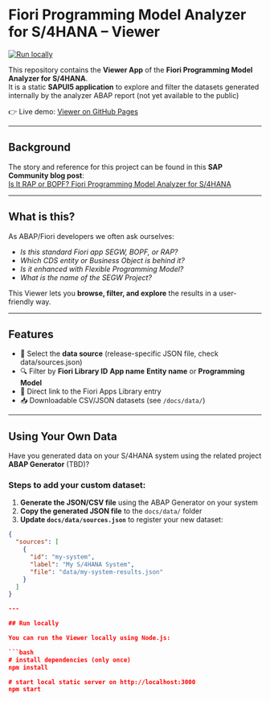 # Fiori Programming Model Analyzer for S/4HANA – Viewer

[![Run locally](https://img.shields.io/badge/npm-start-green?logo=npm)](#run-locally)

This repository contains the **Viewer App** of the **Fiori Programming Model Analyzer for S/4HANA**.  
It is a static **SAPUI5 application** to explore and filter
the datasets generated internally by the analyzer ABAP report (not yet available to the public)

👉 Live demo: [Viewer on GitHub Pages](https://alespad.github.io/s4-fiori-model-analyzer/)

---

## Background

The story and reference for this project can be found in this **SAP Community blog post**:  
[Is It RAP or BOPF? Fiori Programming Model Analyzer for S/4HANA](https://community.sap.com/t5/abap-blog-posts/is-it-rap-or-bopf-fiori-programming-model-analyzer-for-s-4hana/ba-p/14240651)

---

## What is this?

As ABAP/Fiori developers we often ask ourselves:

- *Is this standard Fiori app SEGW, BOPF, or RAP?*  
- *Which CDS entity or Business Object is behind it?*  
- *Is it enhanced with Flexible Programming Model?*  
- *What is the name of the SEGW Project?*  

This Viewer lets you **browse, filter, and explore** the results in a user-friendly way.

---

## Features

- 📂 Select the **data source** (release-specific JSON file, check data/sources.json)  
- 🔍 Filter by **Fiori Library ID**  **App name** **Entity name** or **Programming Model**
- 🔗 Direct link to the Fiori Apps Library entry  
- 📥 Downloadable CSV/JSON datasets (see `/docs/data/`)

---
## Using Your Own Data

Have you generated data on your S/4HANA system using the related project **ABAP Generator** (TBD)?

### Steps to add your custom dataset:

1. **Generate the JSON/CSV file** using the ABAP Generator on your system
2. **Copy the generated JSON file** to the `docs/data/` folder
3. **Update `docs/data/sources.json`** to register your new dataset:
```json
{
  "sources": [
    {
      "id": "my-system",
      "label": "My S/4HANA System",
      "file": "data/my-system-results.json"
    }
  ]
}

---

## Run locally

You can run the Viewer locally using Node.js:

```bash
# install dependencies (only once)
npm install

# start local static server on http://localhost:3000
npm start




